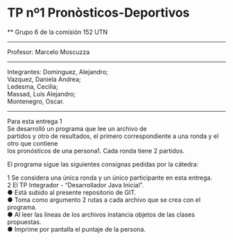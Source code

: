 # TP nº1 Pronòsticos-Deportivos
**
 Grupo 6 de la comisión 152 UTN
****
Profesor: Marcelo Moscuzza
*****
Integrantes:
Dominguez, Alejandro;  
Vazquez, Daniela Andrea;  
Ledesma, Cecilia;  
Massad, Luis Alejandro;  
Montenegro, Oscar.  
******
Para esta entrega 1  
Se desarrolló un programa que lee un archivo de  
partidos y otro de resultados, el primero correspondiente a una ronda y el otro que contiene  
los pronósticos de una persona1. Cada ronda tiene 2 partidos.  

El programa sigue las siguientes consignas pedidas por la cátedra:  

1 Se considera una única ronda y un único participante en esta entrega.  
2 El TP Integrador - “Desarrollador Java Inicial”.  
● Está subido al presente repositorio de GIT.  
● Toma como argumento 2 rutas a cada archivo que se crea con el programa.  
● Al leer las líneas de los archivos instancia objetos de las clases propuestas.  
● Imprime por pantalla el puntaje de la persona.   
